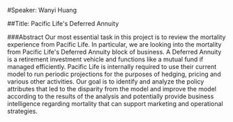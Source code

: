 #Speaker: Wanyi Huang

##Title: Pacific Life's Deferred Annuity

###Abstract
Our most essential task in this project is to review the mortality experience from Pacific Life. In particular, we are looking into the mortality from Pacific Life's Deferred Annuity block of business. A Deferred Annuity is a retirement investment vehicle and functions like a mutual fund if managed efficiently. Pacific Life is internally required to use their current model to run periodic projections for the purposes of hedging, pricing and various other activities. Our goal is to identify and analyze the policy attributes that led to the disparity from the model and improve the model according to the results of the analysis and potentially provide business intelligence regarding mortality that can support marketing and operational strategies.
